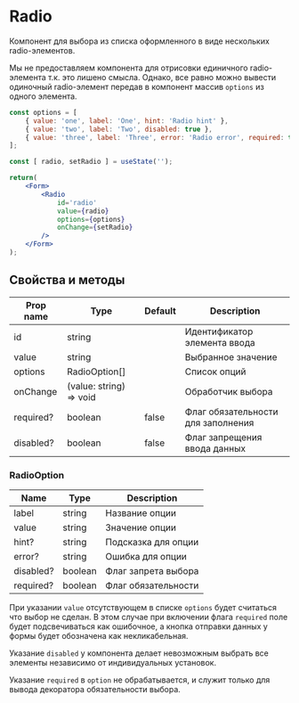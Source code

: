 # Radio
Компонент для выбора из списка оформленного в виде нескольких radio-элементов.

Мы не предоставляем компонента для отрисовки единичного radio-элемента т.к. это лишено смысла. Однако, все равно можно вывести одиночный radio-элемент передав в компонент массив `options` из одного элемента.

```jsx
const options = [
    { value: 'one', label: 'One', hint: 'Radio hint' },
    { value: 'two', label: 'Two', disabled: true },
    { value: 'three', label: 'Three', error: 'Radio error', required: true },
];

const [ radio, setRadio ] = useState('');

return(
    <Form>
        <Radio
            id='radio'
            value={radio}
            options={options}
            onChange={setRadio}
        />
    </Form>
);
```

## Свойства и методы
|Prop name|Type|Default|Description|
|---------|----|-------|-----------|
|id|string||Идентификатор элемента ввода|
|value|string||Выбранное значение|
|options|RadioOption[]||Список опций|
|onChange|(value: string) => void||Обработчик выбора|
|required?|boolean|false|Флаг обязательности для заполнения|
|disabled?|boolean|false|Флаг запрещения ввода данных|

### RadioOption
|Name|Type|Description|
|----|----|-----------|
|label|string|Название опции|
|value|string|Значение опции|
|hint?|string|Подсказка для опции|
|error?|string|Ошибка для опции|
|disabled?|boolean|Флаг запрета выбора|
|required?|boolean|Флаг обязательности|

При указании `value` отсутствующем в списке `options` будет считаться что выбор не сделан. В этом случае при включении флага `required` поле будет подсвечиваться как ошибочное, а кнопка отправки данных у формы будет обозначена как некликабельная.

Указание `disabled` у компонента делает невозможным выбрать все элементы независимо от индивидуальных установок.

Указание `required` в `option` не обрабатывается, и служит только для вывода декоратора обязательности выбора.
